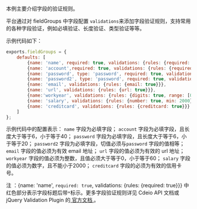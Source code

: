 本例主要介绍字段的验证规则。

平台通过对 fieldGroups 中字段配置 `validations`来添加字段验证规则，支持常用的各种字段验证，例如必填验证、长度验证、类型验证等等。

示例代码如下：

```js
exports.fieldGroups = {
    defaults: [
        {name: 'name', required: true, validations: {rules: {required: true}}},
        {name: 'account',required: true, validations: {rules: {required: true, rangelength: [6, 40]}}},
        {name: 'password', type: 'password', required: true, validations: {rules: {required: true, rangelength:[6, 20]}}},
        {name: 'password2', type: 'password', required: true, validations: {rules: {required: true, equalTo: 'password'}}},
        {name: 'email', validations: {rules: {email: true}}},
        {name: 'url', validations: {rules: {url: true}}},
        {name:'workyear', validations: {rules: {digits: true, range: [0, 60]}}},
        {name: 'salary', validations: {rules: {number: true, min: 2000}}},
        {name: 'creditcard', validations: {rules: {creditcard: true}}}
    ]
};
```
示例代码中的配置表示：
`name` 字段为必填字段；
`account` 字段为必填字段，且长度大于等于6，小于等于40；
`password` 字段为必填字段，且长度大于等于6，小于等于20；
`password2` 字段为必填字段，切值必须与`password` 字段的值相等；
`email` 字段的值必须为有效 email 地址；
`url` 字段的值必须为有效的 url 地址；
`workyear` 字段的值必须为整数，且值必须大于等于0，小于等于60；
`salary` 字段的值必须为数字，且不能小于2000；
`creditcard` 字段的必须为有效的信用卡号。

<span class="badge badge-warning">注</span>&nbsp;：{name: 'name', `required: true`, validations: {rules: {required: true}}} 中红色部分表示字段标题后带`*`标示。更多字段验证规则详见 Cdeio API 文档或 jQuery Validation Plugin 的<a href="http://jqueryvalidation.org/reference/" target="_blank">&nbsp;官方文档&nbsp;</a>。